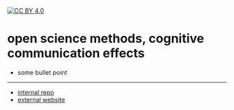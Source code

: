 [![CC BY 4.0][cc-by-shield]][cc-by]

[cc-by]: http://creativecommons.org/licenses/by/4.0/
[cc-by-image]: https://i.creativecommons.org/l/by/4.0/88x31.png
[cc-by-shield]: https://img.shields.io/badge/License-CC%20BY%204.0-lightgrey.svg

# open science methods, cognitive communication effects

- some bullet point

---

- [internal repo](https://github.com/cca-cce/osm-cce/)
- [external website](https://cca-cce.github.io/osm-cce/)










